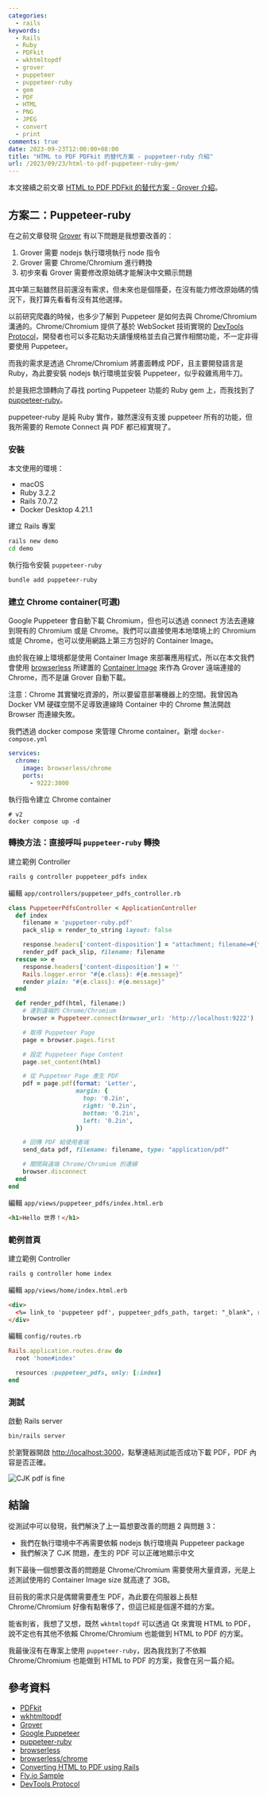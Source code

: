 ```yaml
---
categories:
  - rails
keywords:
  - Rails
  - Ruby
  - PDFkit
  - wkhtmltopdf
  - grover
  - puppeteer
  - puppeteer-ruby
  - gem
  - PDF
  - HTML
  - PNG
  - JPEG
  - convert
  - print
comments: true
date: 2023-09-23T12:00:00+08:00
title: "HTML to PDF PDFkit 的替代方案 - puppeteer-ruby 介紹"
url: /2023/09/23/html-to-pdf-puppeteer-ruby-gem/
---
```


本文接續之前文章 [HTML to PDF PDFkit 的替代方案 - Grover 介紹](/2023/09/09/html-to-pdf-grover-gem/)。

## 方案二：Puppeteer-ruby

在之前文章發現 [Grover](https://github.com/Studiosity/grover) 有以下問題是我想要改善的：
1. Grover 需要 nodejs 執行環境執行 node 指令
2. Grover 需要 Chrome/Chromium 進行轉換
3. 初步來看 Grover 需要修改原始碼才能解決中文顯示問題

其中第三點雖然目前還沒有需求，但未來也是個隱憂，在沒有能力修改原始碼的情況下，我打算先看看有沒有其他選擇。

以前研究爬蟲的時候，也多少了解到 Puppeteer 是如何去與 Chrome/Chromium 溝通的。Chrome/Chromium 提供了基於 WebSocket 技術實現的 [DevTools Protocol](https://chromedevtools.github.io/devtools-protocol/)，開發者也可以多花點功夫讀懂規格並去自己實作相關功能，不一定非得要使用 Puppeteer。

而我的需求是透過 Chrome/Chromium 將畫面轉成 PDF，且主要開發語言是 Ruby，為此要安裝 nodejs 執行環境並安裝 Puppeteer，似乎殺雞焉用牛刀。

於是我把念頭轉向了尋找 porting Puppeteer 功能的 Ruby gem 上，而我找到了 [puppeteer-ruby](https://github.com/YusukeIwaki/puppeteer-ruby)。

puppeteer-ruby 是純 Ruby 實作，雖然還沒有支援 puppeteer 所有的功能，但我所需要的 Remote Connect 與 PDF 都已經實現了。

### 安裝

本文使用的環境：
- macOS
- Ruby 3.2.2
- Rails 7.0.7.2
- Docker Desktop 4.21.1

建立 Rails 專案

```bash
rails new demo
cd demo
```

執行指令安裝 `puppeteer-ruby`

```bash
bundle add puppeteer-ruby
```

### 建立 Chrome container(可選)

Google Puppeteer 會自動下載 Chromium，但也可以透過 connect 方法去連線到現有的 Chromium 或是 Chrome。我們可以直接使用本地環境上的 Chromium 或是 Chrome，也可以使用網路上第三方包好的 Container Image。

由於我在線上環境都是使用 Container Image 來部署應用程式，所以在本文我們會使用 [browserless](https://www.browserless.io/docs/docker-quickstart) 所建置的 [Container Image](https://github.com/browserless/chrome) 來作為 Grover 遠端連接的 Chrome，而不是讓 Grover 自動下載。

注意：Chrome 其實蠻吃資源的，所以要留意部署機器上的空間。我曾因為 Docker VM 硬碟空間不足導致連線時 Container 中的 Chrome 無法開啟 Browser 而連線失敗。

我們透過 docker compose 來管理 Chrome container。新增 `docker-compose.yml`

```yaml
services:
  chrome:
    image: browserless/chrome
    ports:
      - 9222:3000
```

執行指令建立 Chrome container

```
# v2
docker compose up -d
```

### 轉換方法：直接呼叫 `puppeteer-ruby` 轉換

建立範例 Controller

```bash
rails g controller puppeteer_pdfs index
```

編輯 `app/controllers/puppeteer_pdfs_controller.rb`

```ruby
class PuppeteerPdfsController < ApplicationController
  def index
    filename = 'puppeteer-ruby.pdf'
    pack_slip = render_to_string layout: false

    response.headers['content-disposition'] = "attachment; filename=#{filename}"
    render_pdf pack_slip, filename: filename
  rescue => e
    response.headers['content-disposition'] = ''
    Rails.logger.error "#{e.class}: #{e.message}"
    render plain: "#{e.class}: #{e.message}"
  end

  def render_pdf(html, filename:)
    # 連到遠端的 Chrome/Chromium
    browser = Puppeteer.connect(browser_url: 'http://localhost:9222')

    # 取得 Puppeteer Page
    page = browser.pages.first

    # 設定 Puppeteer Page Content
    page.set_content(html)

    # 從 Puppeteer Page 產生 PDF
    pdf = page.pdf(format: 'Letter',
                   margin: {
                     top: '0.2in',
                     right: '0.2in',
                     bottom: '0.2in',
                     left: '0.2in',
                   })

    # 回傳 PDF 給使用者端
    send_data pdf, filename: filename, type: "application/pdf"

    # 關閉與遠端 Chrome/Chromium 的連線
    browser.disconnect
  end
end
```

編輯 `app/views/puppeteer_pdfs/index.html.erb`

```html
<h1>Hello 世界！</h1>
```

### 範例首頁

建立範例 Controller

```bash
rails g controller home index
```

編輯 `app/views/home/index.html.erb`

```html
<div>
  <%= link_to 'puppeteer pdf', puppeteer_pdfs_path, target: "_blank", rel: "nofollow" %>
</div>
```

編輯 `config/routes.rb`

```ruby
Rails.application.routes.draw do
  root 'home#index'

  resources :puppeteer_pdfs, only: [:index]
end
```


### 測試

啟動 Rails server

```bash
bin/rails server
```

於瀏覽器開啟 [http://localhost:3000](http://localhost:3000)，點擊連結測試能否成功下載 PDF，PDF 內容是否正確。

![CJK pdf is fine](/images/2023-09-23/20230923001.jpg)

## 結論

從測試中可以發現，我們解決了上一篇想要改善的問題 2 與問題 3：
- 我們在執行環境中不再需要依賴 nodejs 執行環境與 Puppeteer package
- 我們解決了 CJK 問題，產生的 PDF 可以正確地顯示中文

剩下最後一個想要改善的問題是 Chrome/Chromium 需要使用大量資源，光是上述測試使用的 Container Image size 就高達了 3GB。

目前我的需求只是偶爾需要產生 PDF，為此要在伺服器上長駐 Chrome/Chromium 好像有點奢侈了，但這已經是個還不錯的方案。

能省則省，我想了又想，既然 `wkhtmltopdf` 可以透過 Qt 來實現 HTML to PDF，說不定也有其他不依賴 Chrome/Chromium 也能做到 HTML to PDF 的方案。

我最後沒有在專案上使用 `puppeteer-ruby`，因為我找到了不依賴 Chrome/Chromium 也能做到 HTML to PDF 的方案，我會在另一篇介紹。

## 參考資料
- [PDFkit](https://github.com/pdfkit/pdfkit)
- [wkhtmltopdf](https://github.com/wkhtmltopdf/wkhtmltopdf)
- [Grover](https://github.com/Studiosity/grover)
- [Google Puppeteer](https://github.com/puppeteer/puppeteer)
- [puppeteer-ruby](https://github.com/YusukeIwaki/puppeteer-ruby)
- [browserless](https://www.browserless.io/docs/docker-quickstart)
- [browserless/chrome](https://github.com/browserless/chrome)
- [Converting HTML to PDF using Rails](https://dev.to/ayushn21/converting-html-to-pdf-using-rails-54e7)
- [Fly.io Sample](https://github.com/fly-apps/dockerfile-rails/blob/main/DEMO.md#demo-6---grover--puppeteer--chromium)
- [DevTools Protocol](https://chromedevtools.github.io/devtools-protocol/)
